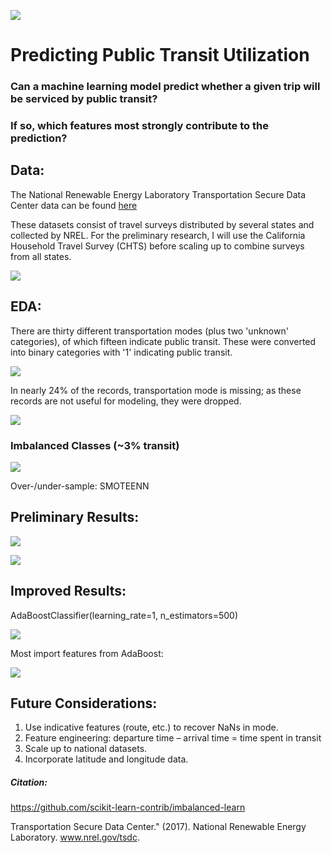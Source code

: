 ![](/src/logo_nrel.jpg)
# Predicting Public Transit Utilization

### Can a machine learning model predict whether a given trip will be serviced by public transit?
### If so, which features most strongly contribute to the prediction?

## Data:
The National Renewable Energy Laboratory Transportation Secure Data Center data can be found [here](https://www.nrel.gov/transportation/secure-transportation-data/tsdc-cleansed-data.html)

These datasets consist of travel surveys distributed by several states and collected by NREL. For the preliminary research, I will use the California Household Travel Survey (CHTS) before scaling up to combine surveys from all states.

![](src/features.png)

## EDA:
There are thirty different transportation modes (plus two 'unknown' categories), of which fifteen indicate public transit. These were converted into binary categories with '1' indicating public transit.

![](src/modes.png)

In nearly 24% of the records, transportation mode is missing; as these records are not useful for modeling, they were dropped.

![](src/perc_missing.png)

### Imbalanced Classes (~3% transit)

![](src/meta-chart.png)

Over-/under-sample: SMOTEENN

## Preliminary Results:

![](src/preresults1.png)

![](src/preresults2.png)

## Improved Results:

AdaBoostClassifier(learning_rate=1, n_estimators=500)

![](src/post-results.png)

Most import features from AdaBoost:

![](src/ada_importances.png)

## Future Considerations:

1. Use indicative features (route, etc.) to recover NaNs in mode.
2. Feature engineering: departure time – arrival time = time spent in transit
3. Scale up to national datasets.
4. Incorporate latitude and longitude data.

##### Citation:

https://github.com/scikit-learn-contrib/imbalanced-learn

Transportation Secure Data Center." (2017). National Renewable Energy Laboratory. www.nrel.gov/tsdc.
